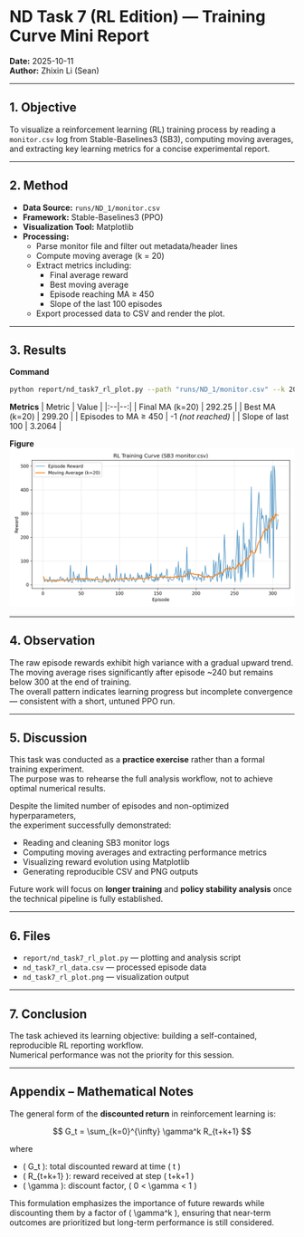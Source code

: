 # ND Task 7 (RL Edition) — Training Curve Mini Report

**Date:** 2025-10-11  
**Author:** Zhixin Li (Sean)

---

## 1. Objective
To visualize a reinforcement learning (RL) training process by reading a `monitor.csv` log from Stable-Baselines3 (SB3), computing moving averages, and extracting key learning metrics for a concise experimental report.

---

## 2. Method
- **Data Source:** `runs/ND_1/monitor.csv`
- **Framework:** Stable-Baselines3 (PPO)
- **Visualization Tool:** Matplotlib  
- **Processing:**  
  - Parse monitor file and filter out metadata/header lines  
  - Compute moving average (k = 20)  
  - Extract metrics including:
    - Final average reward
    - Best moving average
    - Episode reaching MA ≥ 450
    - Slope of the last 100 episodes  
  - Export processed data to CSV and render the plot.

---

## 3. Results

**Command**
```bash
python report/nd_task7_rl_plot.py --path "runs/ND_1/monitor.csv" --k 20 --threshold 450 --seed 7
```

**Metrics**
| Metric | Value |
|:--|--:|
| Final MA (k=20) | 292.25 |
| Best MA (k=20) | 299.20 |
| Episodes to MA ≥ 450 | -1 *(not reached)* |
| Slope of last 100 | 3.2064 |

**Figure**  
![RL Training Curve](./nd_task7_rl_plot.png)

---

## 4. Observation
The raw episode rewards exhibit high variance with a gradual upward trend.  
The moving average rises significantly after episode ~240 but remains below 300 at the end of training.  
The overall pattern indicates learning progress but incomplete convergence — consistent with a short, untuned PPO run.

---

## 5. Discussion
This task was conducted as a **practice exercise** rather than a formal training experiment.  
The purpose was to rehearse the full analysis workflow, not to achieve optimal numerical results.

Despite the limited number of episodes and non-optimized hyperparameters,  
the experiment successfully demonstrated:
- Reading and cleaning SB3 monitor logs  
- Computing moving averages and extracting performance metrics  
- Visualizing reward evolution using Matplotlib  
- Generating reproducible CSV and PNG outputs

Future work will focus on **longer training** and **policy stability analysis** once the technical pipeline is fully established.

---

## 6. Files
- `report/nd_task7_rl_plot.py` — plotting and analysis script  
- `nd_task7_rl_data.csv` — processed episode data  
- `nd_task7_rl_plot.png` — visualization output  

---

## 7. Conclusion
The task achieved its learning objective: building a self-contained, reproducible RL reporting workflow.  
Numerical performance was not the priority for this session.

---

## Appendix – Mathematical Notes

The general form of the **discounted return** in reinforcement learning is:

$$
G_t = \sum_{k=0}^{\infty} \gamma^k R_{t+k+1}
$$

where  
- \( G_t \): total discounted reward at time \( t \)  
- \( R_{t+k+1} \): reward received at step \( t+k+1 \)  
- \( \gamma \): discount factor, \( 0 < \gamma < 1 \)

This formulation emphasizes the importance of future rewards while discounting them by a factor of \( \gamma^k \), ensuring that near-term outcomes are prioritized but long-term performance is still considered.
